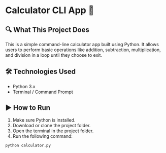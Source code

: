 # Calculator CLI App 🧮

## 🔍 What This Project Does
This is a simple command-line calculator app built using Python. It allows users to perform basic operations like addition, subtraction, multiplication, and division in a loop until they choose to exit.

## 🛠️ Technologies Used
- Python 3.x
- Terminal / Command Prompt

## ▶️ How to Run
1. Make sure Python is installed.
2. Download or clone the project folder.
3. Open the terminal in the project folder.
4. Run the following command:
```bash
python calculator.py
